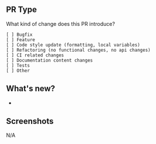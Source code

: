 ## PR Type
What kind of change does this PR introduce?
```
[ ] Bugfix
[ ] Feature
[ ] Code style update (formatting, local variables)
[ ] Refactoring (no functional changes, no api changes)
[ ] CI related changes
[ ] Documentation content changes
[ ] Tests
[ ] Other
```

## What's new?
-

## Screenshots
N/A